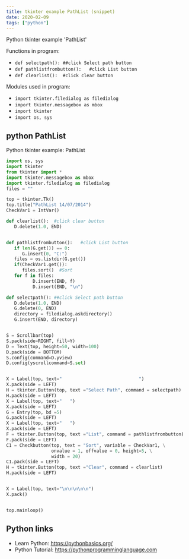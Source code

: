 ```yaml
---
title: tkinter example PathList (snippet)
date: 2020-02-09
tags: ["python"]
---
```

Python tkinter example 'PathList'

Functions in program: 
* `def selectpath(): ##click Select path button`
* `def pathlistfrombutton():   #click List button`
* `def clearlist():  #click clear button`

Modules used in program: 
* `import tkinter.filedialog as filedialog`
* `import tkinter.messagebox as mbox`
* `import tkinter`
* `import os, sys`

## python PathList

Python tkinter example: PathList

```python
import os, sys
import tkinter
from tkinter import *
import tkinter.messagebox as mbox
import tkinter.filedialog as filedialog
files = ""

top = tkinter.Tk()
top.title("PathList 14/07/2014")
CheckVar1 = IntVar()

def clearlist():  #click clear button
   D.delete(1.0, END)


def pathlistfrombutton():   #click List button
   if len(G.get()) == 0:
      G.insert(0, "C:")
   files = os.listdir(G.get())
   if(CheckVar1.get()):
      files.sort()  #Sort 
   for f in files:
          D.insert(END, f)
          D.insert(END, "\n")

def selectpath(): ##click Select path button
   D.delete(1.0, END) 
   G.delete(0, END)
   directory = filedialog.askdirectory()
   G.insert(END, directory)


S = Scrollbar(top)
S.pack(side=RIGHT, fill=Y)
D = Text(top, height=50, width=100)
D.pack(side = BOTTOM)
S.config(command=D.yview)
D.config(yscrollcommand=S.set)


X = Label(top, text="                             ")
X.pack(side = LEFT)
H = tkinter.Button(top, text ="Select Path", command = selectpath)
H.pack(side = LEFT)
X = Label(top, text="   ")
X.pack(side = LEFT)
G = Entry(top, bd =5)
G.pack(side = LEFT)
X = Label(top, text="   ")
X.pack(side = LEFT)
F = tkinter.Button(top, text ="List", command = pathlistfrombutton)
F.pack(side = LEFT)
C1 = Checkbutton(top, text = "Sort", variable = CheckVar1, \
                 onvalue = 1, offvalue = 0, height=5, \
                 width = 20)
C1.pack(side = LEFT)
H = tkinter.Button(top, text ="Clear", command = clearlist)
H.pack(side = LEFT)


X = Label(top, text="\n\n\n\n\n")
X.pack()


top.mainloop()


```

## Python links

- Learn Python: https://pythonbasics.org/
- Python Tutorial: https://pythonprogramminglanguage.com
